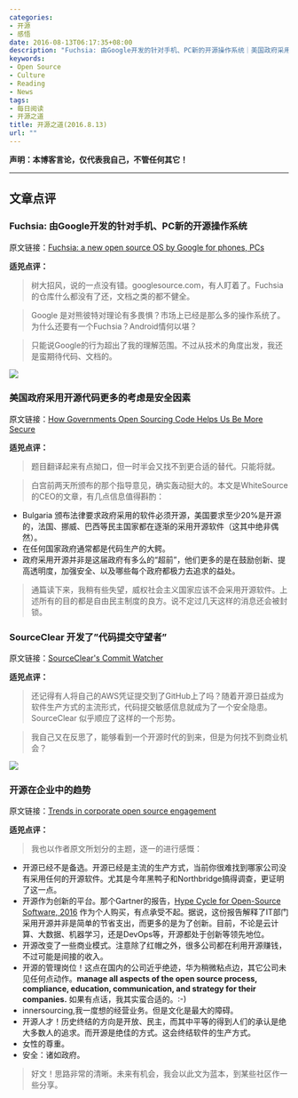 ```yaml
---
categories:
- 开源
- 感悟
date: 2016-08-13T06:17:35+08:00
description: "Fuchsia: 由Google开发的针对手机、PC新的开源操作系统｜美国政府采用开源代码更多的考虑是安全因素 ｜SourceClear 开发了”代码提交守望者”｜开源在企业中的趋势"
keywords:
- Open Source
- Culture
- Reading
- News
tags:
- 每日阅读
- 开源之道
title: 开源之道(2016.8.13)
url: ""
---
```


**声明：本博客言论，仅代表我自己，不管任何其它！**

---

## 文章点评

### Fuchsia: 由Google开发的针对手机、PC新的开源操作系统

原文链接：[Fuchsia: a new open source OS by Google for phones, PCs](http://www.osnews.com/story/29343/Fuchsia_a_new_open_source_OS_by_Google_for_phones_PCs)

**适兕点评：**

> 树大招风，说的一点没有错。googlesource.com，有人盯着了。Fuchsia的仓库什么都没有了还，文档之类的都不健全。

> Google 是对熊彼特对理论有多畏惧？市场上已经是那么多的操作系统了。为什么还要有一个Fuchsia？Android情何以堪？

> 只能说Google的行为超出了我的理解范围。不过从技术的角度出发，我还是蛮期待代码、文档的。

![](https://appdevelopermagazine.com/images/news_images/Government-Open-Source-Code-App-Developer-Magazine_yvn1voy5.jpg)

### 美国政府采用开源代码更多的考虑是安全因素

原文链接：[How Governments Open Sourcing Code Helps Us Be More Secure](https://appdevelopermagazine.com/4276/2016/8/12/How-Governments-Open-Sourcing-Code-Helps-Us-Be-More-Secure/)

**适兕点评：**

> 题目翻译起来有点拗口，但一时半会又找不到更合适的替代。只能将就。

> 白宫前两天所颁布的那个指导意见，确实轰动挺大的。本文是WhiteSource的CEO的文章，有几点信息值得斟酌：

* Bulgaria 颁布法律要求政府采用的软件必须开源，美国要求至少20%是开源的，法国、挪威、巴西等民主国家都在逐渐的采用开源软件（这其中绝非偶然）。
* 在任何国家政府通常都是代码生产的大鳄。
* 政府采用开源并非是这届政府有多么的“超前”，他们更多的是在鼓励创新、提高透明度，加强安全、以及哪些每个政府都极力去追求的益处。

> 通篇读下来，我稍有些失望，威权社会主义国家应该不会采用开源软件。上述所有的目的都是自由民主制度的良方。说不定过几天这样的消息还会被封锁。


### SourceClear 开发了”代码提交守望者”

原文链接：[SourceClear's Commit Watcher](http://www.linuxjournal.com/content/sourceclears-commit-watcher)

**适兕点评：**

> 还记得有人将自己的AWS凭证提交到了GitHub上了吗？随着开源日益成为软件生产方式的主流形式，代码提交敏感信息就成为了一个安全隐患。SourceClear 似乎顺应了这样的一个形势。

> 我自己又在反思了，能够看到一个开源时代的到来，但是为何找不到商业机会？

![](https://opensource.com/sites/default/files/styles/image-full-size/public/images/business/BIZ_WorkInPublic.png?itok=eogShpOe)

### 开源在企业中的趋势

原文链接：[Trends in corporate open source engagement](https://opensource.com/business/16/8/corporate-trends-open-source)

**适兕点评：**

> 我也以作者原文所划分的主题，逐一的进行感慨：

* 开源已经不是备选。开源已经是主流的生产方式，当前你很难找到哪家公司没有采用任何的开源软件。尤其是今年黑鸭子和Northbridge搞得调查，更证明了这一点。
* 开源作为创新的平台。那个Gartner的报告，[Hype Cycle for Open-Source Software, 2016](https://www.gartner.com/doc/3371817/hype-cycle-opensource-software-) 作为个人购买，有点承受不起。据说，这份报告解释了IT部门采用开源并非是简单的节省支出，而更多的是为了创新。目前，不论是云计算、大数据、机器学习，还是DevOps等，开源都处于创新等领先地位。
* 开源改变了一些商业模式。注意除了红帽之外，很多公司都在利用开源赚钱，不过可能是间接的收入。
* 开源的管理岗位！这点在国内的公司近乎绝迹，华为稍微粘点边，其它公司未见任何点动作。**manage all aspects of the open source process, compliance, education, communication, and strategy for their companies.**  如果有点话，我其实蛮合适的。:-)
* innersourcing,我一度想的经营业务。但是文化是最大的障碍。
* 开源人才！历史终结的方向是开放、民主，而其中平等的得到人们的承认是绝大多数人的追求。而开源是绝佳的方式。这会终结软件的生产方式。
* 女性的尊重。
* 安全：诸如政府。

> 好文！思路非常的清晰。未来有机会，我会以此文为蓝本，到某些社区作一些分享。
